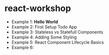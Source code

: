 # react-workshop

- Example 1: **Hello World**
- Example 2: First Setup Todo App
- Example 3: Stateless vs Statefull Components
- Example 4: Adding Some Styling
- Example 5: React Component Lifecycle Basics
- Example 6:
